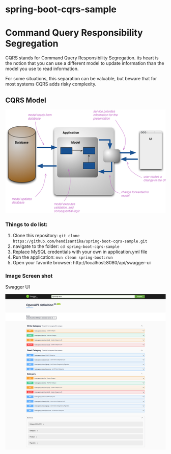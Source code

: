 # spring-boot-cqrs-sample

# Command Query Responsibility Segregation

CQRS stands for Command Query Responsibility Segregation. its heart is the notion that you can use a different model to
update information than the model you use to read information.

For some situations, this separation can be valuable, but beware that for most systems CQRS adds risky complexity.

## CQRS Model

![CQRS Model](img/single-model.png "CQRS Model")

### Things to do list:

1. Clone this repository: `git clone https://github.com/hendisantika/spring-boot-cqrs-sample.git`
2. navigate to the folder: `cd spring-boot-cqrs-sample`
3. Replace MySQL credentials with your own in application.yml file
4. Run the application: `mvn clean spring-boot:run`
5. Open your favorite browser: http://localhost:8080/api/swagger-ui

### Image Screen shot

Swagger UI

![Swagger UI](img/SwaggerUI.png "Swagger UI")